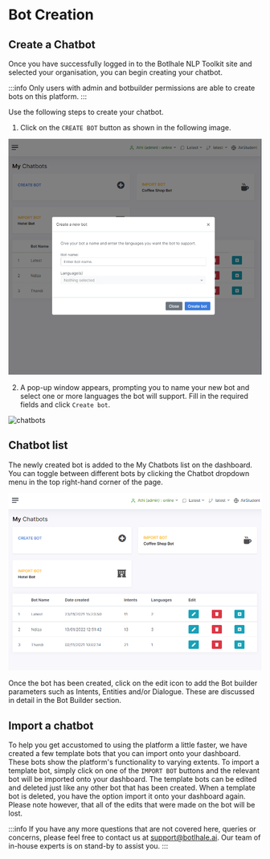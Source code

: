 

# Bot Creation

## Create a Chatbot

Once you have successfully logged in to the Botlhale NLP Toolkit site and selected your organisation, you can begin creating your chatbot.

:::info Only users with admin and botbuilder permissions are able to create bots on this platform. :::

Use the following steps to create your chatbot.

1. Click on the `CREATE BOT` button as shown in the following image.


![chatbots](../../../static/img/create-chatbot.PNG)

2. A pop-up window appears, prompting you to name your new bot and select one or more languages the bot will support. Fill in the required fields and click `Create bot`.

![chatbots]()


## Chatbot list
 
The newly created bot is added to the My Chatbots list on the dashboard. You can toggle between different bots by clicking the Chatbot dropdown menu in the top right-hand corner of the page.

![create chatbot](../../../static/img/chatbots-list.PNG)

Once the bot has been created, click on the edit icon to add the Bot builder parameters such as Intents, Entities and/or Dialogue. These are discussed in detail in the Bot Builder section.

## Import a chatbot

To help you get accustomed to using the platform a little faster, we have created a few template bots that you can import onto your dashboard. These bots show the platform's functionality to varying extents. To import a template bot, simply click on one of the `IMPORT BOT` buttons and the relevant bot will be imported onto your dashboard. The template bots can be edited and deleted just like any other bot that has been created. When a template bot is deleted, you have the option import it onto your dashboard again. Please note however, that all of the edits that were made on the bot will be lost. 

:::info
If you have any more questions that are not covered here, queries or concerns, please feel free to contact us at support@botlhale.ai. Our team of in-house experts is on stand-by to assist you.
:::
